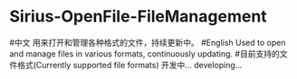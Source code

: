 # Sirius-OpenFile-FileManagement
#中文
用来打开和管理各种格式的文件，持续更新中。
#English
Used to open and manage files in various formats, continuously updating.
#目前支持的文件格式(Currently supported file formats)
开发中...
developing...
